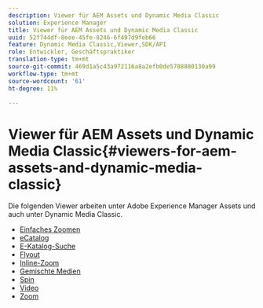```yaml
---
description: Viewer für AEM Assets und Dynamic Media Classic
solution: Experience Manager
title: Viewer für AEM Assets und Dynamic Media Classic
uuid: 52f744df-8eee-45fe-8246-6f497d9feb66
feature: Dynamic Media Classic,Viewer,SDK/API
role: Entwickler, Geschäftspraktiker
translation-type: tm+mt
source-git-commit: 469d1a5c43a972116a8a2efb0de5708800130a99
workflow-type: tm+mt
source-wordcount: '61'
ht-degree: 11%

---
```



# Viewer für AEM Assets und Dynamic Media Classic{#viewers-for-aem-assets-and-dynamic-media-classic}

Die folgenden Viewer arbeiten unter Adobe Experience Manager Assets und auch unter Dynamic Media Classic.

* [Einfaches Zoomen](c-html5-20-basic-zoom-viewer-about/c-html5-20-basic-zoom-viewer-about.md)
* [eCatalog](c-html5-20-ecatalog-viewer-about/c-html5-20-ecatalog-viewer-about.md)
* [E-Katalog-Suche](c-html5-ecatsearch-viewer-about/c-html5-ecatsearch-viewer-about.md)
* [Flyout](c-html5-flyout-viewer-20-about/c-html5-flyout-viewer-20-about.md)
* [Inline-Zoom](c-html5-inlinezoom-viewer-about/c-html5-inlinezoom-viewer-about.md)
* [Gemischte Medien](c-html5-mixedmedia-viewer-about/c-html5-mixedmedia-viewer-about.md)
* [Spin](c-html5-spin-viewer-about/c-html5-spin-viewer-about.md)
* [Video](c-html5-video-reference/c-html5-video-reference.md)
* [Zoom](c-html5-20-zoom-viewer-about/c-html5-20-zoom-viewer-about.md)

<!--Add others. The TOC levels in the viewers TOC doesn't seem quite right RB: FIXED-->